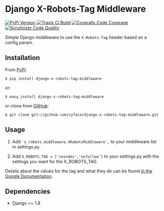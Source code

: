 # Django X-Robots-Tag Middleware

[![PyPi Version](https://badge.fury.io/py/django-x-robots-tag-middleware.svg)](http://badge.fury.io/py/django-x-robots-tag-middleware) [![Travis CI Build](https://travis-ci.org/cyface/django-x-robots-tag-middleware.svg?branch=master)](https://travis-ci.org/cyface/django-x-robots-tag-middleware) [![Coveralls Code Coverage](https://coveralls.io/repos/cyface/django-x-robots-tag-middleware/badge.svg?branch=master&service=github)](https://coveralls.io/github/cyface/django-x-robots-tag-middleware?branch=master) [![Scrutinizer Code Quality](https://scrutinizer-ci.com/g/cyface/django-x-robots-tag-middleware/badges/quality-score.png?b=master)](https://scrutinizer-ci.com/g/cyface/django-x-robots-tag-middleware/?branch=master)

Simple Django middleware to use the ``X-Robots-Tag`` header based on a config param.

## Installation

From [PyPi](https://pypi.python.org):

    $ pip install django-x-robots-tag-middleware

or:

    $ easy_install django-x-robots-tag-middleware

or clone from [GitHub](http://github.com):

    $ git clone git://github.com/cyface/django-x-robots-tag-middleware.git


## Usage

1. Add ``'x_robots_middleware.XRobotsMiddleware',`` to your middleware list in settings.py.

2. Add ``X_ROBOTS_TAG = ['noindex','nofollow']`` to your settings.py with the settings you want for the X_ROBOTS_TAG.

Details about the values for the tag and what they do can be found [in the Google Documentation](https://developers.google.com/webmasters/control-crawl-index/docs/robots_meta_tag?hl=en#using-the-x-robots-tag-http-header).

## Dependencies
* Django >= 1.8